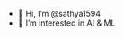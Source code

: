 - 👋 Hi, I’m @sathya1594
- 👀 I’m interested in AI & ML

<!---
sathya1594/sathya1594 is a ✨ special ✨ repository because its `README.md` (this file) appears on your GitHub profile.
You can click the Preview link to take a look at your changes.
--->
